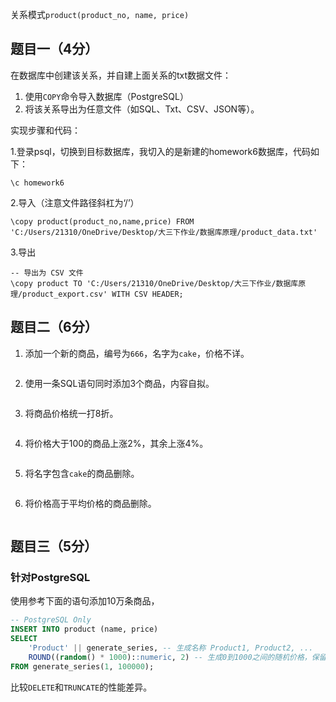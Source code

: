 关系模式`product(product_no, name, price)`

## 题目一（4分）

在数据库中创建该关系，并自建上面关系的txt数据文件：

1. 使用`COPY`命令导入数据库（PostgreSQL）
2. 将该关系导出为任意文件（如SQL、Txt、CSV、JSON等）。

实现步骤和代码：

1.登录psql，切换到目标数据库，我切入的是新建的homework6数据库，代码如下：
```
\c homework6
```
2.导入（注意文件路径斜杠为‘/’）
```
\copy product(product_no,name,price) FROM 'C:/Users/21310/OneDrive/Desktop/大三下作业/数据库原理/product_data.txt'
```
3.导出
```
-- 导出为 CSV 文件
\copy product TO 'C:/Users/21310/OneDrive/Desktop/大三下作业/数据库原理/product_export.csv' WITH CSV HEADER;
```


## 题目二（6分）

1. 添加一个新的商品，编号为`666`，名字为`cake`，价格不详。
```

```  
2. 使用一条SQL语句同时添加3个商品，内容自拟。
```

```
3. 将商品价格统一打8折。
```

```
4. 将价格大于100的商品上涨2%，其余上涨4%。
```

```
5. 将名字包含`cake`的商品删除。
```

```
6. 将价格高于平均价格的商品删除。
```

```   

## 题目三（5分）

### 针对PostgreSQL

使用参考下面的语句添加10万条商品，

```sql
-- PostgreSQL Only
INSERT INTO product (name, price)
SELECT
    'Product' || generate_series, -- 生成名称 Product1, Product2, ...
    ROUND((random() * 1000)::numeric, 2) -- 生成0到1000之间的随机价格，保留2位小数
FROM generate_series(1, 100000);
```

比较`DELETE`和`TRUNCATE`的性能差异。

